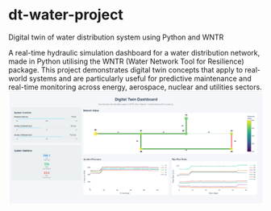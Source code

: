 # dt-water-project
Digital twin of water distribution system using Python and WNTR


A real-time hydraulic simulation dashboard for a water distribution network, made in Python utilising the WNTR (Water Network Tool for Resilience) package. This project demonstrates digital twin concepts that apply to real-world systems and are particularly useful for predictive maintenance and real-time monitoring across energy, aerospace, nuclear and utilities sectors.
![Dashboard Overview](images/dashboard.png)


